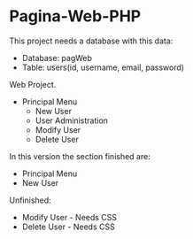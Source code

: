 # Pagina-Web-PHP
This project needs a database with this data:
  - Database: pagWeb
  - Table: users(id, username, email, password)

Web Project.
  - Principal Menu
     - New User
     - User Administration
      - Modify User
      - Delete User

In this version the section finished are:
  - Principal Menu
  - New User

Unfinished:
  - Modify User - Needs CSS
  - Delete User - Needs CSS
